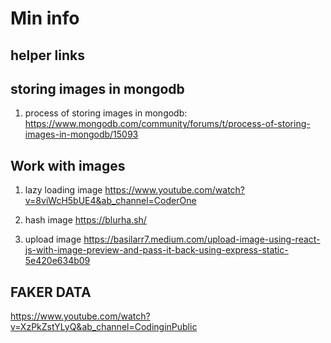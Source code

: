 # Min info

## helper links

## storing images in mongodb

1. process of storing images in mongodb:
<https://www.mongodb.com/community/forums/t/process-of-storing-images-in-mongodb/15093>

## Work with images

1. lazy loading image
<https://www.youtube.com/watch?v=8viWcH5bUE4&ab_channel=CoderOne>

2. hash image
<https://blurha.sh/>

3. upload image
<https://basilarr7.medium.com/upload-image-using-react-js-with-image-preview-and-pass-it-back-using-express-static-5e420e634b09>

## FAKER DATA

<https://www.youtube.com/watch?v=XzPkZstYLyQ&ab_channel=CodinginPublic>
